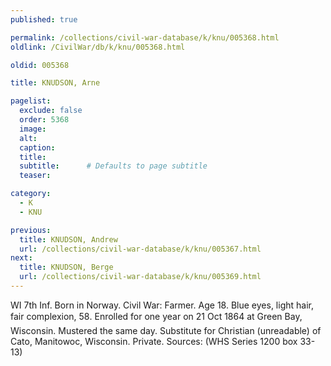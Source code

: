 ```yaml
---
published: true

permalink: /collections/civil-war-database/k/knu/005368.html
oldlink: /CivilWar/db/k/knu/005368.html

oldid: 005368

title: KNUDSON, Arne

pagelist:
  exclude: false
  order: 5368
  image: 
  alt:
  caption:
  title:
  subtitle:      # Defaults to page subtitle
  teaser:

category: 
  - K 
  - KNU

previous:
  title: KNUDSON, Andrew
  url: /collections/civil-war-database/k/knu/005367.html  
next:
  title: KNUDSON, Berge
  url: /collections/civil-war-database/k/knu/005369.html   
---
```

WI 7th Inf. Born in Norway. Civil War: Farmer. Age 18. Blue eyes, light hair, fair complexion, 5&#146;8&#148;. Enrolled for one year on 21 Oct 1864 at Green Bay, Wisconsin. Mustered the same day. Substitute for Christian (unreadable) of Cato, Manitowoc, Wisconsin. Private. Sources: (WHS Series 1200 box 33-13)